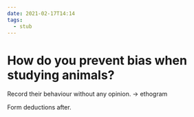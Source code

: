 ```yaml
---
date: 2021-02-17T14:14
tags: 
  - stub
---
```


# How do you prevent bias when studying animals?

Record their behaviour without any opinion. -> ethogram

Form deductions after.
